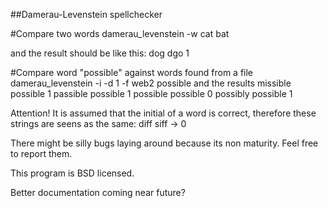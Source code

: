 ##Damerau-Levenstein spellchecker

#Compare two words
	damerau_levenstein -w cat bat

and the result should be like this:
	dog          dgo  1

#Compare word "possible" against words found from a file
	damerau_levenstein -i -d 1 -f web2 possible
and the results
	missible   possible  1
	passible   possible  1
	possible   possible  0
	possibly   possible  1

Attention!
It is assumed that the initial of a word is correct, therefore these strings
are seens as the same:
	diff siff -> 0

There might be silly bugs laying around because its non maturity. Feel free to
report them.

This program is BSD licensed.

Better documentation coming near future?
